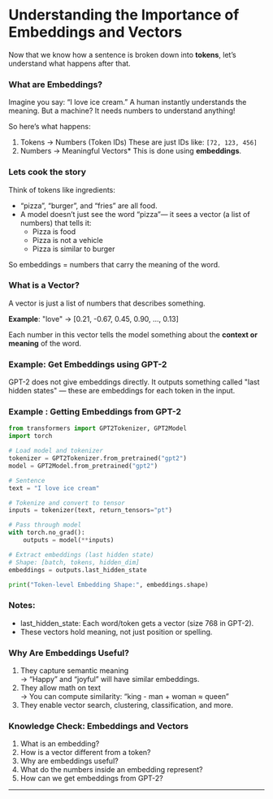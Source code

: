 # Understanding the Importance of Embeddings and Vectors

Now that we know how a sentence is broken down into **tokens**, let’s understand what happens after that.
### What are Embeddings?

Imagine you say:   “I love ice cream.”
A human instantly understands the meaning. But a machine? It needs numbers to understand anything!

So here’s what happens:
1. Tokens → Numbers (Token IDs) 
   These are just IDs like: `[72, 123, 456]`
2. Numbers → Meaningful Vectors* 
   This is done using **embeddings**.
### Lets cook the story

Think of tokens like ingredients:  
- “pizza”, “burger”, and “fries” are all food.  
- A model doesn’t just see the word “pizza”— it sees a vector (a list of numbers) that tells it:
  - Pizza is food 
  - Pizza is not a vehicle 
  - Pizza is similar to burger 

So embeddings = numbers that carry the meaning of the word.

### What is a Vector?
A vector is just a list of numbers that describes something.

**Example**:
"love" → [0.21, -0.67, 0.45, 0.90, ..., 0.13]

Each number in this vector tells the model something about the **context or meaning** of the word.

### Example: Get Embeddings using GPT-2

GPT-2 does not give embeddings directly. It outputs something called "last hidden states" — these are embeddings for each token in the input.
### Example : Getting Embeddings from GPT-2

```python
from transformers import GPT2Tokenizer, GPT2Model
import torch

# Load model and tokenizer
tokenizer = GPT2Tokenizer.from_pretrained("gpt2")
model = GPT2Model.from_pretrained("gpt2")

# Sentence
text = "I love ice cream"

# Tokenize and convert to tensor
inputs = tokenizer(text, return_tensors="pt")

# Pass through model
with torch.no_grad():
    outputs = model(**inputs)

# Extract embeddings (last hidden state)
# Shape: [batch, tokens, hidden_dim]
embeddings = outputs.last_hidden_state

print("Token-level Embedding Shape:", embeddings.shape)
```
### Notes:
- last_hidden_state: Each word/token gets a vector (size 768 in GPT-2).
- These vectors hold meaning, not just position or spelling.
###  Why Are Embeddings Useful?
1. They capture semantic meaning\
→ “Happy” and “joyful” will have similar embeddings.
2. They allow math on text\
→ You can compute similarity: “king - man + woman ≈ queen”
3. They enable vector search, clustering, classification, and more.

### Knowledge Check: Embeddings and Vectors
1. What is an embedding?
2. How is a vector different from a token?
3. Why are embeddings useful?
4. What do the numbers inside an embedding represent?
5. How can we get embeddings from GPT-2?

---